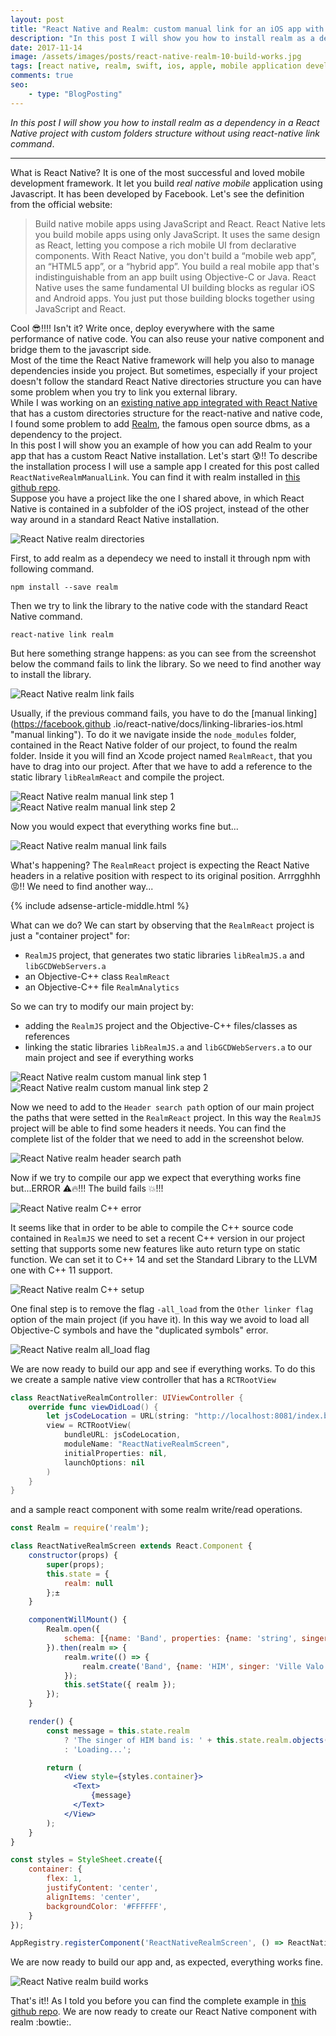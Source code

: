 ```yaml
---
layout: post
title: "React Native and Realm: custom manual link for an iOS app with custom directory structure"
description: "In this post I will show you how to install realm as a dependency in a React Native project with custom folders structure without using react-native link command."
date: 2017-11-14
image: /assets/images/posts/react-native-realm-10-build-works.jpg
tags: [react native, realm, swift, ios, apple, mobile application development, javascript]
comments: true
seo:
    - type: "BlogPosting"
---
```


*In this post I will show you how to install realm as a dependency in a React Native project with custom folders structure 
without using react-native link command*.

---

What is React Native? It is one of the most successful and loved mobile development framework. It let you build *real native 
mobile* application using Javascript. It has been developed by Facebook. Let's see the definition from the official 
website: 

>Build native mobile apps using JavaScript and React. React Native lets you build mobile apps using only JavaScript. 
 It uses the same design as React, letting you compose a rich mobile UI from declarative components. With React Native, 
 you don't build a “mobile web app”, an “HTML5 app”, or a “hybrid app”. You build a real mobile app that's indistinguishable 
 from an app built using Objective-C or Java. React Native uses the same fundamental UI building blocks as regular 
 iOS and Android apps. You just put those building blocks together using JavaScript and React.

Cool :sunglasses:!!!! Isn't it? Write once, deploy everywhere with the same performance of native code. You can also 
reuse your native component and bridge them to the javascript side.  
Most of the time the React Native framework will help you also to manage dependencies inside you project. But sometimes, especially 
if your project doesn't follow the standard React Native directories structure you can have some problem when you try 
to link you external library.  
While I was working on an [existing native app integrated with React Native](https://facebook.github.io/react-native/docs/integration-with-existing-apps.html 'existing native app integrated with React Native') that 
has a custom directories structure for the react-native and native code, I found some problem to add [Realm](https://realm.io 'https://realm.io'), the famous open source dbms, as a dependency to the project.  
In this post I will show you an example of how you can add Realm to your app that has a custom React Native 
installation. Let's start :cold_sweat:!!
To describe the installation process I will use a sample app I created for this post called `ReactNativeRealmManualLink`. You can find 
it with realm installed in [this github repo](https://github.com/chicio/React-Native-Realm-Manual-Link 'React Native realm manual link').   
Suppose you have a project like the one I shared above, in which React Native is contained in a subfolder of the iOS 
project, instead of the other way around in a standard React Native installation. 

![React Native realm directories](/assets/images/posts/react-native-realm-1-directories.jpg "React Native realm directories")

First, to add realm as a dependecy we need to install it through npm with following command.

```shell
npm install --save realm
``` 

Then we try to link the library to the native code with the standard React Native command.

```shell
react-native link realm
```

But here something strange happens: as you can see from the screenshot below the command fails to link the library. 
So we need to find another way to install the library.

![React Native realm link fails](/assets/images/posts/react-native-realm-2-link-fails.jpg "React Native realm directories")

Usually, if the previous command fails, you have to do the [manual linking](https://facebook.github
.io/react-native/docs/linking-libraries-ios.html "manual linking"). 
To do it we navigate inside the `node_modules` folder, contained in the React Native folder of our project, to found the realm folder. 
Inside it you will find an Xcode project named `RealmReact`, that you have to drag into our project. After that we 
have to add a reference to 
the static library `libRealmReact` and compile the project.

![React Native realm manual link step 1](/assets/images/posts/react-native-realm-3-manual-link-step-1.jpg "React Native realm manual link")
![React Native realm manual link step 2](/assets/images/posts/react-native-realm-3-manual-link-step-2.jpg "React Native realm manual link")

Now you would expect that everything works fine but...

![React Native realm manual link fails](/assets/images/posts/react-native-realm-4-manual-link-fails.jpg "React Native realm manual link fails")

What's happening? The `RealmReact` project is expecting the React Native headers in a relative position with respect 
to its original position. Arrrgghhh :rage:!! We need to find another way...  

{% include adsense-article-middle.html %}

What can we do? We can start by observing that the `RealmReact` project is just a "container project" for:
 * `RealmJS` project, that  generates two static libraries `libRealmJS.a` and `libGCDWebServers.a`
 * an Objective-C++ class `RealmReact`
 * an Objective-C++ file `RealmAnalytics`  
 
So we can try to modify our main project by:
 * adding the `RealmJS` project and the Objective-C++ files/classes as references
 * linking the static libraries `libRealmJS.a` and `libGCDWebServers.a` to our main project and see if everything works

![React Native realm custom manual link step 1](/assets/images/posts/react-native-realm-5-custom-manual-link-step-1.jpg "React Native realm custom manual link step 1")
![React Native realm custom manual link step 2](/assets/images/posts/react-native-realm-5-custom-manual-link-step-2.jpg "React Native realm custom manual link step 1")

Now we need to add to the `Header search path` option of our main project the paths that were setted in the `RealmReact` project. In this way 
the `RealmJS` project will be able to find some headers it needs. You can find the complete list of the folder that 
we need to add in the screenshot below.

![React Native realm header search path](/assets/images/posts/react-native-realm-6-header-search-path.jpg "React Native realm header search path")

Now if we try to compile our app we expect that everything works fine but...ERROR :warning::fire:!!! The build fails :boom:!!! 

![React Native realm C++ error](/assets/images/posts/react-native-realm-7-Cplusplus-error.jpg "React Native realm C++ error")

It seems like that in order to be able to compile the C++ source code contained in `RealmJS` we need to set a recent C++ version 
in our project setting that supports some new features like auto return type on static function. We can set it to C++ 14 
and set the Standard Library to the LLVM one with C++ 11 support.

![React Native realm C++ setup](/assets/images/posts/react-native-realm-8-Cplusplus-setup.jpg "React Native realm C++ setup")

One final step is to remove the flag `-all_load` from the `Other linker flag` option of the main project (if you have it). 
In this way we avoid to load all Objective-C symbols and have the "duplicated symbols" error.

![React Native realm all_load flag](/assets/images/posts/react-native-realm-9-all_load.jpg "React Native realm all_load flag")   
 
We are now ready to build our app and see if everything works. To do this we create a sample native view controller 
that has a `RCTRootView` 

```swift
class ReactNativeRealmController: UIViewController {
    override func viewDidLoad() {
        let jsCodeLocation = URL(string: "http://localhost:8081/index.bundle?platform=ios")
        view = RCTRootView(
            bundleURL: jsCodeLocation,
            moduleName: "ReactNativeRealmScreen",
            initialProperties: nil,
            launchOptions: nil
        )
    }
}
```

and a sample react component with some realm write/read operations.

```jsx
const Realm = require('realm');

class ReactNativeRealmScreen extends React.Component {
    constructor(props) {
        super(props);
        this.state = {
            realm: null
        };±
    }

    componentWillMount() {
        Realm.open({
            schema: [{name: 'Band', properties: {name: 'string', singer: 'string'}}]
        }).then(realm => {
            realm.write(() => {
                realm.create('Band', {name: 'HIM', singer: 'Ville Valo'});
            });
            this.setState({ realm });
        });
    }

    render() {
        const message = this.state.realm
            ? 'The singer of HIM band is: ' + this.state.realm.objects('Band').filtered('name = "HIM"')[0].singer
            : 'Loading...';

        return (
            <View style={styles.container}>
              <Text>
                  {message}
              </Text>
            </View>
        );
    }
}

const styles = StyleSheet.create({
    container: {
        flex: 1,
        justifyContent: 'center',
        alignItems: 'center',
        backgroundColor: '#FFFFFF',
    }
});

AppRegistry.registerComponent('ReactNativeRealmScreen', () => ReactNativeRealmScreen, false);
```

We are now ready to build our app and, as expected, everything works fine.

![React Native realm build works](/assets/images/posts/react-native-realm-10-build-works.jpg "React Native realm build works")   

That's it!! As I told you before you can find the complete example in [this github repo](https://github.com/chicio/React-Native-Realm-Manual-Link 'React Native realm manual link'). 
We are now ready to create our React Native component with realm :bowtie:.  

  
